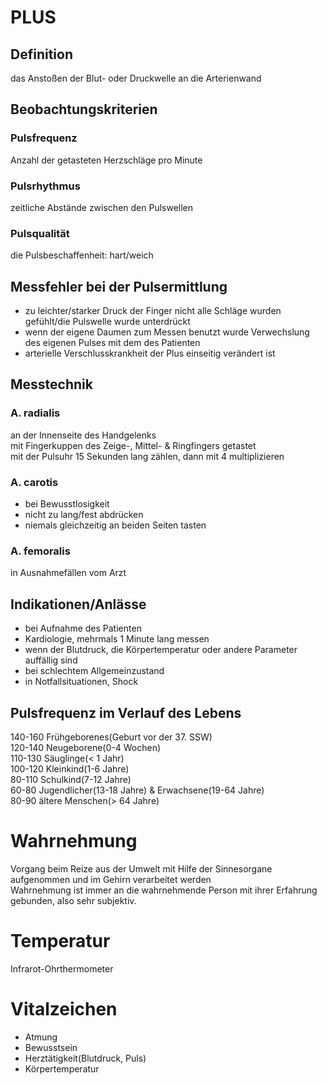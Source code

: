 # PLUS
## Definition
das Anstoßen der Blut- oder Druckwelle an die Arterienwand
## Beobachtungskriterien
### Pulsfrequenz
Anzahl der getasteten Herzschläge pro Minute
### Pulsrhythmus
zeitliche Abstände zwischen den Pulswellen
### Pulsqualität
die Pulsbeschaffenheit: hart/weich
## Messfehler bei der Pulsermittlung  
- zu leichter/starker Druck der Finger
nicht alle Schläge wurden gefühlt/die Pulswelle wurde unterdrückt  
- wenn der eigene Daumen zum Messen benutzt wurde
Verwechslung des eigenen Pulses mit dem des Patienten  
- arterielle Verschlusskrankheit
der Plus einseitig verändert ist
## Messtechnik
### A. radialis
an der Innenseite des Handgelenks  
mit Fingerkuppen des Zeige-, Mittel- & Ringfingers getastet  
mit der Pulsuhr 15 Sekunden lang zählen, dann mit 4 multiplizieren  
### A. carotis
- bei Bewusstlosigkeit
- nicht zu lang/fest abdrücken
- niemals gleichzeitig an beiden Seiten tasten
### A. femoralis
in Ausnahmefällen vom Arzt
## Indikationen/Anlässe
- bei Aufnahme des Patienten
- Kardiologie, mehrmals 1 Minute lang messen
- wenn der Blutdruck, die Körpertemperatur oder andere Parameter auffällig sind
- bei schlechtem Allgemeinzustand
- in Notfallsituationen, Shock
## Pulsfrequenz im Verlauf des Lebens
140-160  Frühgeborenes(Geburt vor der 37. SSW)     
120-140  Neugeborene(0-4 Wochen)                   
110-130  Säuglinge(< 1 Jahr)                      
100-120  Kleinkind(1-6 Jahre)                     
80-110   Schulkind(7-12 Jahre)                     
60-80    Jugendlicher(13-18 Jahre) & Erwachsene(19-64 Jahre)   
80-90    ältere Menschen(> 64 Jahre)



# Wahrnehmung
Vorgang beim Reize aus der Umwelt mit Hilfe der Sinnesorgane aufgenommen und im Gehirn verarbeitet werden  
Wahrnehmung ist immer an die wahrnehmende Person mit ihrer Erfahrung gebunden, also sehr subjektiv.  
# Temperatur
Infrarot-Ohrthermometer  
# Vitalzeichen
- Atmung
- Bewusstsein
- Herztätigkeit(Blutdruck, Puls)  
- Körpertemperatur
